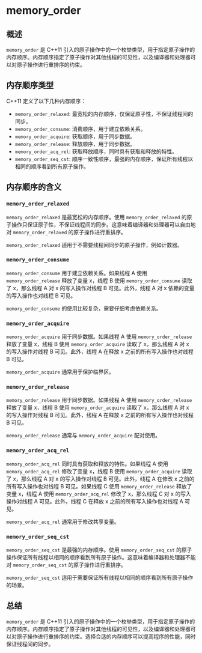 # memory_order

## 概述

`memory_order` 是 C++11 引入的原子操作中的一个枚举类型，用于指定原子操作的内存顺序。内存顺序指定了原子操作对其他线程的可见性，以及编译器和处理器可以对原子操作进行重排序的约束。

## 内存顺序类型

C++11 定义了以下几种内存顺序：

*   `memory_order_relaxed`: 最宽松的内存顺序，仅保证原子性，不保证线程间的同步。
*   `memory_order_consume`: 消费顺序，用于建立依赖关系。
*   `memory_order_acquire`: 获取顺序，用于同步数据。
*   `memory_order_release`: 释放顺序，用于同步数据。
*   `memory_order_acq_rel`: 获取释放顺序，同时具有获取和释放的特性。
*   `memory_order_seq_cst`: 顺序一致性顺序，最强的内存顺序，保证所有线程以相同的顺序看到所有原子操作。

## 内存顺序的含义

### `memory_order_relaxed`

`memory_order_relaxed` 是最宽松的内存顺序。使用 `memory_order_relaxed` 的原子操作只保证原子性，不保证线程间的同步。这意味着编译器和处理器可以自由地对 `memory_order_relaxed` 的原子操作进行重排序。

`memory_order_relaxed` 适用于不需要线程间同步的原子操作，例如计数器。

### `memory_order_consume`

`memory_order_consume` 用于建立依赖关系。如果线程 A 使用 `memory_order_release` 释放了变量 x，线程 B 使用 `memory_order_consume` 读取了 x，那么线程 A 对 x 的写入操作对线程 B 可见。此外，线程 A 对 x 依赖的变量的写入操作也对线程 B 可见。

`memory_order_consume` 的使用比较复杂，需要仔细考虑依赖关系。

### `memory_order_acquire`

`memory_order_acquire` 用于同步数据。如果线程 A 使用 `memory_order_release` 释放了变量 x，线程 B 使用 `memory_order_acquire` 读取了 x，那么线程 A 对 x 的写入操作对线程 B 可见。此外，线程 A 在释放 x 之前的所有写入操作也对线程 B 可见。

`memory_order_acquire` 通常用于保护临界区。

### `memory_order_release`

`memory_order_release` 用于同步数据。如果线程 A 使用 `memory_order_release` 释放了变量 x，线程 B 使用 `memory_order_acquire` 读取了 x，那么线程 A 对 x 的写入操作对线程 B 可见。此外，线程 A 在释放 x 之前的所有写入操作也对线程 B 可见。

`memory_order_release` 通常与 `memory_order_acquire` 配对使用。

### `memory_order_acq_rel`

`memory_order_acq_rel` 同时具有获取和释放的特性。如果线程 A 使用 `memory_order_acq_rel` 修改了变量 x，线程 B 使用 `memory_order_acquire` 读取了 x，那么线程 A 对 x 的写入操作对线程 B 可见。此外，线程 A 在修改 x 之前的所有写入操作也对线程 B 可见。如果线程 C 使用 `memory_order_release` 释放了变量 x，线程 A 使用 `memory_order_acq_rel` 修改了 x，那么线程 C 对 x 的写入操作对线程 A 可见。此外，线程 C 在释放 x 之前的所有写入操作也对线程 A 可见。

`memory_order_acq_rel` 通常用于修改共享变量。

### `memory_order_seq_cst`

`memory_order_seq_cst` 是最强的内存顺序。使用 `memory_order_seq_cst` 的原子操作保证所有线程以相同的顺序看到所有原子操作。这意味着编译器和处理器不能对 `memory_order_seq_cst` 的原子操作进行重排序。

`memory_order_seq_cst` 适用于需要保证所有线程以相同的顺序看到所有原子操作的场景。

## 总结

`memory_order` 是 C++11 引入的原子操作中的一个枚举类型，用于指定原子操作的内存顺序。内存顺序指定了原子操作对其他线程的可见性，以及编译器和处理器可以对原子操作进行重排序的约束。选择合适的内存顺序可以提高程序的性能，同时保证线程间的同步。